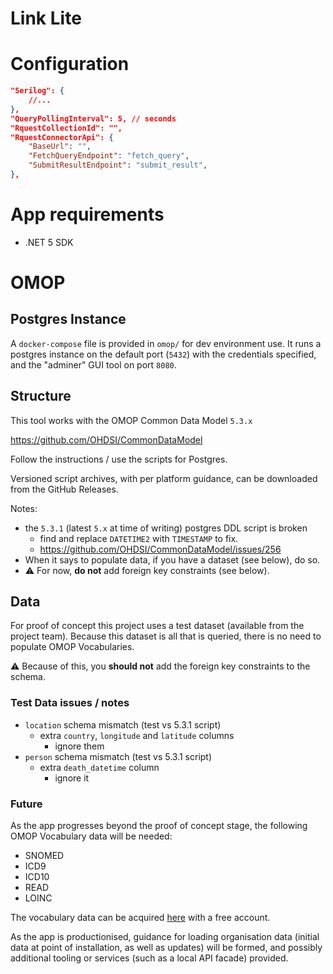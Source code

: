 # Link Lite

# Configuration

```json
"Serilog": {
    //...
},
"QueryPollingInterval": 5, // seconds
"RquestCollectionId": "",
"RquestConnectorApi": {
    "BaseUrl": "",
    "FetchQueryEndpoint": "fetch_query",
    "SubmitResultEndpoint": "submit_result",
},
```

# App requirements
- .NET 5 SDK

# OMOP

## Postgres Instance

A `docker-compose` file is provided in `omop/` for dev environment use. It runs a postgres instance on the default port (`5432`) with the credentials specified, and the "adminer" GUI tool on port `8080`.

## Structure

This tool works with the OMOP Common Data Model `5.3.x`

https://github.com/OHDSI/CommonDataModel

Follow the instructions / use the scripts for Postgres.

Versioned script archives, with per platform guidance, can be downloaded from the GitHub Releases.

Notes:
- the `5.3.1` (latest `5.x` at time of writing) postgres DDL script is broken
  - find and replace `DATETIME2` with `TIMESTAMP` to fix.
  - https://github.com/OHDSI/CommonDataModel/issues/256
- When it says to populate data, if you have a dataset (see below), do so.
- ⚠ For now, **do not** add foreign key constraints (see below).

## Data

For proof of concept this project uses a test dataset (available from the project team). Because this dataset is all that is queried, there is no need to populate OMOP Vocabularies.

⚠ Because of this, you **should not** add the foreign key constraints to the schema.

### Test Data issues / notes

- `location` schema mismatch (test vs 5.3.1 script)
  - extra `country`, `longitude` and `latitude` columns
    - ignore them
- `person` schema mismatch (test vs 5.3.1 script)
  - extra `death_datetime` column
    - ignore it

### Future

As the app progresses beyond the proof of concept stage, the following OMOP Vocabulary data will be needed:

- SNOMED
- ICD9
- ICD10
- READ
- LOINC

The vocabulary data can be acquired [here](https://athena.ohdsi.org/vocabulary/list) with a free account.

As the app is productionised, guidance for loading organisation data (initial data at point of installation, as well as updates) will be formed, and possibly additional tooling or services (such as a local API facade) provided.